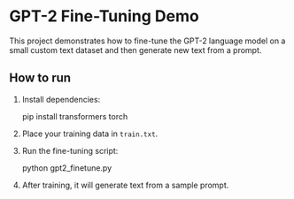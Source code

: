 # GPT-2 Fine-Tuning Demo

This project demonstrates how to fine-tune the GPT-2 language model on a small custom text dataset and then generate new text from a prompt.

## How to run

1. Install dependencies:

    pip install transformers torch

2. Place your training data in `train.txt`.

3. Run the fine-tuning script:

    python gpt2_finetune.py

4. After training, it will generate text from a sample prompt.